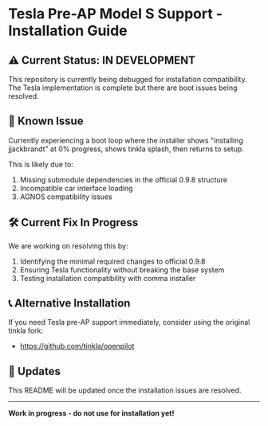 # Tesla Pre-AP Model S Support - Installation Guide

## ⚠️ Current Status: IN DEVELOPMENT

This repository is currently being debugged for installation compatibility. The Tesla implementation is complete but there are boot issues being resolved.

## 🔧 Known Issue

Currently experiencing a boot loop where the installer shows "installing jjackbrandt" at 0% progress, shows tinkla splash, then returns to setup.

This is likely due to:
1. Missing submodule dependencies in the official 0.9.8 structure  
2. Incompatible car interface loading
3. AGNOS compatibility issues

## 🛠️ Current Fix In Progress

We are working on resolving this by:
1. Identifying the minimal required changes to official 0.9.8
2. Ensuring Tesla functionality without breaking the base system
3. Testing installation compatibility with comma installer

## 📞 Alternative Installation

If you need Tesla pre-AP support immediately, consider using the original tinkla fork:
- https://github.com/tinkla/openpilot

## 🔄 Updates

This README will be updated once the installation issues are resolved.

---

**Work in progress - do not use for installation yet!**